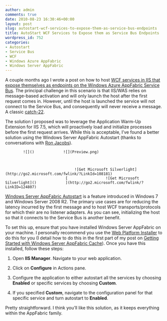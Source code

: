 ```yaml
---
author: admin
comments: true
date: 2010-08-23 16:30:46+00:00
layout: post
slug: autostart-wcf-services-to-expose-them-as-service-bus-endpoints
title: AutoStart WCF Services to Expose them as Service Bus Endpoints
wordpress_id: 752
categories:
- Autostart
- Service Bus
- WCF
- Windows Azure AppFabric
- Windows Server AppFabric
---
```


A couple months ago I wrote a post on how to host [WCF services in IIS that expose themselves as endpoints on the Windows Azure AppFabric Service Bus](http://www.wadewegner.com/2010/05/host-wcf-services-in-iis-with-service-bus-endpoints/). The principal challenge in this scenario is that IIS/WAS relies on message-based activation and will only launch the host after the first request comes in. However, until the host is launched the service will not connect to the Service Bus, and consequently will never receive a message. A classic [catch-22](http://dictionary.reference.com/browse/Catch-22).

 

The solution I proposed was to leverage the Application Warm-Up Extension for IIS 7.5, which will proactively load and initialize processes before the first request arrives. While this is acceptable, I’ve found a better solution using the Windows Server AppFabric Autostart (thanks to conversations with [Ron Jacobs](blogs.msdn.com/b/rjacobs)).

                                                                     

            ![]()             ![](Preview.png)                                                         

            

                                   ![Get Microsoft Silverlight](http://go2.microsoft.com/fwlink/?LinkId=108181)              
                               [                 ![Get Microsoft Silverlight]()             ](http://go2.microsoft.com/fwlink/?LinkID=124807)                            

               

[Windows Server AppFabric Autostart](http://msdn.microsoft.com/en-us/library/ee677260.aspx) is a feature introduced in Windows 7 and Windows Server 2008 R2. The primary use cases are for reducing the latency incurred by the first message and to host WCF transports/protocols for which their are no listener adapters. As you can see, initializing the host so that it connects to the Service Bus is another benefit.

 

To set this up, ensure that you have installed Windows Server AppFabric on your machine. I personally recommend you use the [Web Platform Installer](http://www.microsoft.com/web/downloads/platform.aspx) to do this for you (I detail how to do this in the first part of my post on [Getting Started with Windows Server AppFabric Cache](http://www.wadewegner.com/2010/08/getting-started-with-windows-server-appfabric-cache/)). Once you have this installed, follow these steps:

 

  
  1. Open **IIS Manager**. Navigate to your web application. 
   
  2. Click on **Configure** in Actions pane. 
   
  3. Configure the application to either autostart all the services by choosing **Enabled** or specific services by choosing **Custom**. 
   
  4. If you specified **Custom**, navigate to the configuration panel for that specific service and turn autostart to **Enabled**. 
 

Pretty straightforward. I think you’ll like this solution, as it keeps everything within the AppFabric family.
